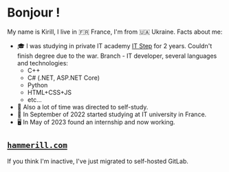 # Bonjour !
My name is Kirill, I live in 🇫🇷 France, I'm from 🇺🇦 Ukraine. Facts about me:
- 🎓 I was studying in private IT academy [IT Step](https://mariupol.itstep.org/) for 2 years. 
Couldn't finish degree due to the war. 
Branch - IT developer, several languages and technologies:
  * C++
  * C# (.NET, ASP.NET Core)
  * Python
  * HTML+CSS+JS
  * etc...
- 🍵 Also a lot of time was directed to self-study.
- 🏫 In September of 2022 started studying at IT university in France.
- 🖥️ In May of 2023 found an internship and now working.

## [`hammerill.com`](https://hammerill.com/)
If you think I'm inactive, I've just migrated to self-hosted GitLab.
